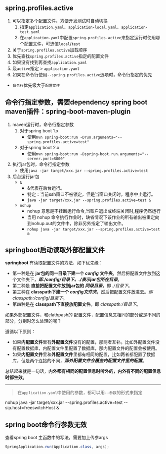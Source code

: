 ## spring.profiles.active
1. 可以指定多个配置文件，方便开发测试时自动切换
    1. 指定`application.yaml`、`application-local.yaml`、`application-test.yaml`
    2. 在`application.yaml`中配置`spring.profiles.active`来指定运行时使用哪个配置文件，可选值`local`/`test`
2. 关于`spring.profiles.active`加载顺序
  1. 优先查找`spring.profiles.active`指定的配置文件
  2. 如果没有找到再查找`application.yaml`
  3. 及`active`指定 > `application.yaml`
3. 如果在命令行使用`--spring.profiles.active`选项时，命令行指定的优先
  - `命令行`优先级大于`配置文件`

## 命令行指定参数，需要dependency spring boot maven插件：spring-boot-maven-plugin
1. maven运行时，命令行指定参数
    1. 对于spring boot 1.x
        - 使用`mvn spring-boot:run -Drun.arguments="--spring.profiles.active=test"`
    2. 对于spring boot 2.x
        - 使用`mvn spring-boot:run -Dspring-boot.run.arguments="--server.port=8000"`
2. 执行jar包时，命令行指定参数
    - 使用`java -jar target/xxx.jar --spring.profiles.active=test`
3. 后台运行jar包
    - `&`
        - &代表在后台运行。
        - 特定：当前ssh窗口不被锁定，但是当窗口关闭时，程序中止运行。
        - `java -jar target/xxx.jar --spring.profiles.active=test &`
    - `nohup`
        - nohup 意思是不挂断运行命令,当账户退出或终端关闭时,程序仍然运行
        - 当用 nohup 命令执行作业时，缺省情况下该作业的所有输出被重定向到nohup.out的文件中，除非另外指定了输出文件。
        - `nohup java -jar target/xxx.jar --spring.profiles.active=test &`

## springboot启动读取外部配置文件

**springboot** 有读取配置文件的方法，如下优先级：
- 第一种是在 **jar包的同一目录下建一个 _config_ 文件夹**，然后把配置文件放到这个文件夹下，**_即./config/目录下。./表示jar包所在目录_**。
- 第二种是 **直接把配置文件放到jar包的 _同级目录_**，即 _./目录下_。
- 第三种在 **classpath下建一个 _config文件夹_**，然后把配置文件放进去。_即classpath:/config/目录下_。
- 第四种是在 **classpath下直接放配置文件**。即 _classpath:/目录下_。

如果外部配置文件，和clathpash的 配置文件，配置信息又相同的部分或是不同的部分，分别时怎么处理的呢？

遵循以下原则：
- 如果**内配置文件**里有**外配置文件**没有的配置，那两者互补。比如外配置文件没有配置数据库，内配置文件里配置了数据库，那内配置文件的配置会被使用。
- 如果**内配置文件**里和**外配置文件**里都有相同的配置，比如两者都配置了数据库，但是两个连接的不同，**_那外配置文件会覆盖内配置文件里的配置_**。

总结起来就是一句话，**内外都有相同的配置信息时听外的，内外有不同的配置信息时都生效。**

---

> 在`application.yaml`中使用的参数，都可以用`--参数`的形式来指定

nohup java -jar target/xxx.jar --spring.profiles.active=test --sip.host=freeswitchHost &

## spring boot命令行参数无效
查看spring boot 主函数中的写法，需要加上传参args
```java
SpringApplication.run(Application.class, args);
```
